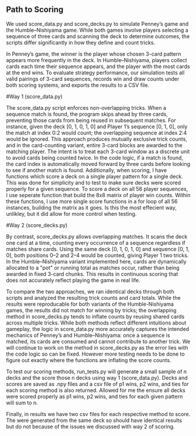 ## Path to Scoring

We used score_data.py and score_decks.py to simulate Penney’s game and the Humble–Nishiyama game. While both games involve players selecting a sequence of three cards and scanning the deck to determine outcomes, the scripts differ significantly in how they define and count tricks.

In Penney’s game, the winner is the player whose chosen 3-card pattern appears more frequently in the deck. In Humble–Nishiyama, players collect cards each time their sequence appears, and the player with the most cards at the end wins. To evaluate strategy performance, our simulation tests all valid pairings of 3-card sequences, records win and draw counts under both scoring systems, and exports the results to a CSV file.

#Way 1 (score_data.py)

The score_data.py script enforces non-overlapping tricks. When a sequence match is found, the program skips ahead by three cards, preventing those cards from being reused in subsequent matches. For instance, given the deck [0, 1, 0, 1, 0] and Player 1’s sequence [0, 1, 0], only the match at index 0:2 would count; the overlapping sequence at index 2:4 would be ignored. This approach produces mutually exclusive trick counts, and in the card-counting variant, entire 3-card blocks are awarded to the matching player. The intent is to treat each 3-card window as a discrete unit to avoid cards being counted twice. In the code logic, if a match is found, the card index is automatically moved forward by three cards before looking to see if another match is found. Additionally, when scoring, I have functions which score a deck on a single player pattern for a single deck. This was done for simplicity and to test to make sure decks were scored properly for a given sequence. To score a deck on all 56 player sequences, I use seperate function that build the 8x8 matrix of player win counts. Within these functions, I use more single score functions in a for loop of all 56 instances, building the matrix as it goes. Is this the most effecient way, unlikley, but it did allow for more control when testing. 

#Way 2 (score_decks.py)

By contrast, score_decks.py allows overlapping matches. It scans the deck one card at a time, counting every occurrence of a sequence regardless if matches share cards. Using the same deck [0, 1, 0, 1, 0] and sequence [0, 1, 0], both positions 0–2 and 2–4 would be counted, giving Player 1 two tricks. In the Humble–Nishiyama variant implemented here, cards are dynamically allocated to a "pot" or running total as matches occur, rather than being awarded in fixed 3-card chunks. This results in continuous scoring that does not accurately reflect playing the game in real life. 

To compare the two approaches, we ran identical decks through both scripts and analyzed the resulting trick counts and card totals. While the results were reproducable for both variants of the Humble-Nishiyama games, the results did not match for winning by tricks; the overlapping method in score_decks.py tends to inflate counts by reusing shared cards across multiple tricks. While both methods reflect different intuitions about gameplay, the logic in score_data.py more accurately captures the intended mechanics of Penney’s and Humble–Nishiyama: once a sequence is matched, its cards are consumed and cannot contribute to another trick. We will continue to work on the method in score_decks.py as the error lies with the code logic so can be fixed. However more testing needs to be done to figure out exactly where the functions are inflating the score counts. 

To test our scoring methods, run_tests.py will generate a small sample of n decks and the score those n decks using way 1 (score_data.py). Decks and scores are saved as .npy files and a csv file of p1 wins, p2 wins, and ties for each scoring method is also returned. Allowed for me the ensure all decks were scored properly as p1 wins, p2 wins, and ties for each given pattern will sum to n. 


Finally, in results we have two csv files for each respective method to score. The were generated from the same deck so should have identical results but do not because of the issues we discussed with way 2 of scoring. 
